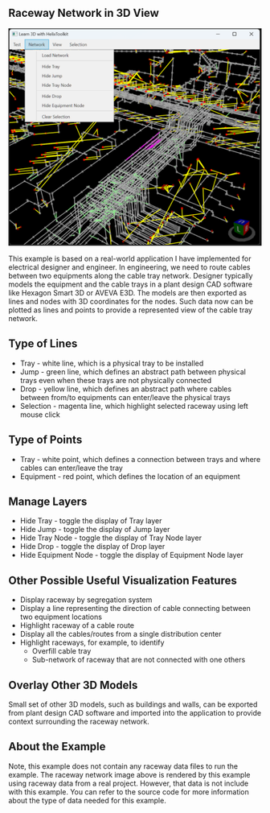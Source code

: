 ## Raceway Network in 3D View

![Raceway Network](./TrayNetwork3D.png)

This example is based on a real-world application I have implemented for electrical designer and engineer. In engineering, we need to route cables between two equipments along the cable tray network. Designer typically models the equipment and the cable trays in a plant design CAD software like Hexagon Smart 3D or AVEVA E3D. The models are then exported as lines and nodes with 3D coordinates for the nodes. Such data now can be plotted as lines and points to provide a represented view of the cable tray network.

## Type of Lines

- Tray - white line, which is a physical tray to be installed
- Jump - green line, which defines an abstract path between physical trays even when these trays are not physically connected
- Drop - yellow line, which defines an abstract path where cables between from/to equipments can enter/leave the physical trays
- Selection - magenta line, which highlight selected raceway using left mouse click

## Type of Points

- Tray - white point, which defines a connection between trays and where cables can enter/leave the tray
- Equipment - red point, which defines the location of an equipment

## Manage Layers

- Hide Tray - toggle the display of Tray layer
- Hide Jump - toggle the display of Jump layer
- Hide Tray Node - toggle the display of Tray Node layer
- Hide Drop - toggle the display of Drop layer
- Hide Equipment Node - toggle the display of Equipment Node layer

## Other Possible Useful Visualization Features

- Display raceway by segregation system
- Display a line representing the direction of cable connecting between two equipment locations
- Highlight raceway of a cable route
- Display all the cables/routes from a single distribution center
- Highlight raceways, for example, to identify
    - Overfill cable tray
    - Sub-network of raceway that are not connected with one others

## Overlay Other 3D Models

Small set of other 3D models, such as buildings and walls, can be exported from plant design CAD software and imported into the application to provide context surrounding the raceway network.

## About the Example

Note, this example does not contain any raceway data files to run the example. The raceway network image above is rendered by this example using raceway data from a real project. However, that data is not include with this example. You can refer to the source code for more information about the type of data needed for this example.